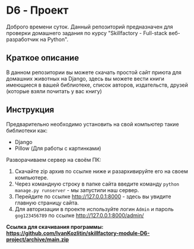 # D6 - Проект
Доброго времени суток. Данный репозиторий предназначен для проверки домашнего задания по курсу "Skillfactory - Full-stack веб-разработчик на Python".  

## Краткое описание
В данном репозитории вы можете скачать простой сайт приюта для домашних животных на Django, здесь вы можете вести книги имеющиеся в вашей библиотеке, список авторов, издательств, друзей (которые взяли почитать у вас книгу)

## Инструкция
Предварительно необходимо установить на свой компьютер такие библиотеки как:
- Django
- Pillow (Для работы с картинками)

Разворачиваем сервер на своём ПК:  
1) Скачайте zip архив по ссылке ниже и разархивируйте его на своем компьютере.  
2) Через командную строку в папке сайта введите команду ```python manage.py runserver``` - мы запустили наш сервер.  
3) Перейдите по ссылке http://127.0.0.1:8000 - здесь вы увидите главную страницу сайта.  
4) Для авторизации в проекте используйте логин ```Admin``` и пароль ```gog123456789``` по ссылке http://127.0.0.1:8000/admin/  

**Ссылка для скачивания программы: https://github.com/IvanKozlitin/skillfactory-module-D6-project/archive/main.zip**
